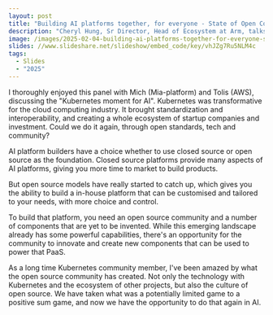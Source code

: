 ```yaml
---
layout: post
title: "Building AI platforms together, for everyone - State of Open Con 2025"
description: "Cheryl Hung, Sr Director, Head of Ecosystem at Arm, talks about the Kubernetes moment for AI."
image: /images/2025-02-04-building-ai-platforms-together-for-everyone-state-of-open-con-2025.jpg
slides: //www.slideshare.net/slideshow/embed_code/key/vhJZg7Ru5NLM4c
tags:
  - Slides
  - "2025"
---
```

I thoroughly enjoyed this panel with Mich (Mia-platform) and Tolis (AWS), discussing the "Kubernetes moment for AI". Kubernetes was transformative for the cloud computing industry. It brought standardization and interoperability, and creating a whole ecosystem of startup companies and investment. Could we do it again, through open standards, tech and community?

AI platform builders have a choice whether to use closed source or open source as the foundation. Closed source platforms provide many aspects of AI platforms, giving you more time to market to build products.

But open source models have really started to catch up, which gives you the ability to build a in-house platform that can be customised and tailored to your needs, with more choice and control.

To build that platform, you need an open source community and a number of components that are yet to be invented. While this emerging landscape already has some powerful capabilities, there's an opportunity for the community to innovate and create new components that can be used to power that PaaS.
 
As a long time Kubernetes community member, I've been amazed by what the open source community has created. Not only the technology with Kubernetes and the ecosystem of other projects, but also the culture of open source. We have taken what was a potentially limited game to a positive sum game, and now we have the opportunity to do that again in AI.


